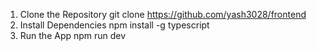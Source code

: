 1. Clone the Repository
git clone https://github.com/yash3028/frontend
2. Install Dependencies
npm install -g typescript
3. Run the App
npm run dev